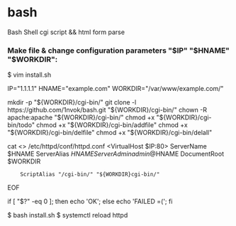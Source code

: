 # bash
Bash Shell cgi script &amp;&amp; html form parse

### Make file & change configuration parameters "$IP" "$HNAME" "$WORKDIR":
$ vim install.sh

IP="1.1.1.1"
HNAME="example.com"
WORKDIR="/var/www/example.com/"

mkdir -p "${WORKDIR}/cgi-bin/"
git clone -l https://github.com/1nvok/bash.git "${WORKDIR}/cgi-bin/"
chown -R apache:apache "${WORKDIR}/cgi-bin/"
chmod +x "${WORKDIR}/cgi-bin/todo"
chmod +x "${WORKDIR}/cgi-bin/addfile"
chmod +x "${WORKDIR}/cgi-bin/delfile"
chmod +x "${WORKDIR}/cgi-bin/delall"

cat <<EOF >> /etc/httpd/conf/httpd.conf
<VirtualHost $IP:80>
        ServerName $HNAME
        ServerAlias $HNAME
        ServerAdmin admin@$HNAME
        DocumentRoot $WORKDIR

        ScriptAlias "/cgi-bin/" "${WORKDIR}cgi-bin/"

</VirtualHost>
EOF

if [ "$?" -eq 0 ]; then
echo 'OK'; else
echo 'FAILED =('; fi


$ bash install.sh
$ systemctl reload httpd
